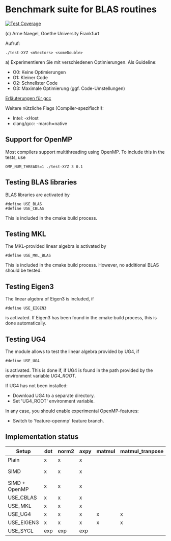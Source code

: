 # Benchmark suite for BLAS routines

[![Test Coverage](https://api.codeclimate.com/v1/badges/4574f8cee11c1e3a82aa/test_coverage)](https://codeclimate.com/github/anaegel/benchmark-matvec/test_coverage)

(c) Arne Naegel, Goethe University Frankfurt 

Aufruf:

```
./test-XYZ <nVectors> <someDouble>
```

 
a) Experimentieren Sie mit verschiedenen Optimierungen. Als Guideline:
- O0: Keine Optimierungen
- O1: Kleiner Code
- O2: Schnellster Code
- O3: Maximale Optimierung (ggf. Code-Umstellungen)

[Erläuterungen für gcc](https://gcc.gnu.org/onlinedocs/gcc/Optimize-Options.html) 

Weitere nützliche Flags (Compiler-spezifisch!): 
- Intel: -xHost
- clang/gcc: -march=native



## Support for OpenMP

Most compilers support multithreading using OpenMP. To include this in the tests, use 

```
OMP_NUM_THREADS=1 ./test-XYZ 3 0.1
```


##  Testing BLAS libraries
BLAS libraries are activated by 
```
#define USE_BLAS
#define USE_CBLAS
```
This is included in the cmake build process. 

##  Testing MKL
The MKL-provided linear algebra is activated by 
```
#define USE_MKL_BLAS
```
This is included in the cmake build process. However, no additional BLAS should be tested.

##  Testing Eigen3
The linear algebra of Eigen3 is included, if
```
#define USE_EIGEN3
```
is activated. If Eigen3 has been found in the cmake build process, this is done automatically.

##  Testing UG4
The module allows to test the linear algebra provided by UG4, if 
```
#define USE_UG4
```
is activated. This is done if, if UG4 is found in the path provided by the environment variable *UG4_ROOT*. 


If UG4 has not been installed:
* Download UG4 to a separate directory.
* Set 'UG4_ROOT' environment variable.

In any case, you should enable experimental OpenMP-features:
* Switch to 'feature-openmp' feature branch.
  
##  Implementation status

| Setup         | dot | norm2 | axpy | matmul | matmul_tranpose | Requirements   |
|---------------|-----|-------|------|--------|-----------------|----------------|
| Plain         | x   | x     | x    |        |                 |                |
| SIMD          | x   | x     | x    |        |                 | OpenMP compiler|
| SIMD + OpenMP | x   | x     | x    |        |                 | OpenMP compiler|
| USE_CBLAS     | x   | x     | x    |        |                 |                |
| USE_MKL       | x   | x     | x    |        |                 |                |
| USE_UG4       | x   | x     | x    | x      | x               | UG4            |
| USE_EIGEN3    | x   | x     | x    | x      | x               | Eigen3         |
| USE_SYCL      | exp | exp   | exp  |        |                 |                |
